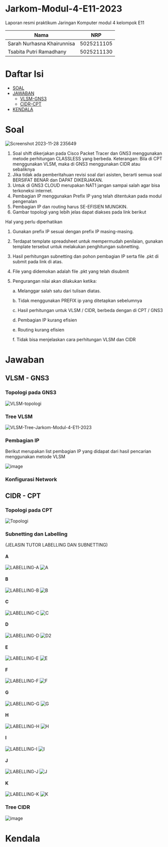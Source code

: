 # Jarkom-Modul-4-E11-2023

Laporan resmi praktikum Jaringan Komputer modul 4 kelompok E11

| Nama                       | NRP        |
| -------------------------- | ---------- |
| Sarah Nurhasna Khairunnisa | 5025211105 |
| Tsabita Putri Ramadhany    | 5025211130 |

# Daftar Isi

- [SOAL](#soal)
- [JAWABAN](#jawaban)
  - [VLSM-GNS3](#vlsm---gns3)
  - [CIDR-CPT](#cidr---cpt)
- [KENDALA](#kendala)
 
# Soal

![Screenshot 2023-11-28 235649](https://github.com/SarahNurhasna/Jarkom-Modul-4-E11-2023/assets/114993457/3325deec-d98b-4730-845d-49ac105e51a7)

1. Soal shift dikerjakan pada Cisco Packet Tracer dan GNS3 menggunakan metode perhitungan CLASSLESS yang berbeda.
Keterangan: Bila di CPT menggunakan VLSM, maka di GNS3 menggunakan CIDR atau sebaliknya
2. Jika tidak ada pemberitahuan revisi soal dari asisten, berarti semua soal BERSIFAT BENAR dan DAPAT DIKERJAKAN.
3. Untuk di GNS3 CLOUD merupakan NAT1 jangan sampai salah agar bisa terkoneksi internet.
4. Pembagian IP menggunakan Prefix IP yang telah ditentukan pada modul pengenalan
5. Pembagian IP dan routing harus SE-EFISIEN MUNGKIN.
6. Gambar topologi yang lebih jelas dapat diakses pada link berikut

Hal yang perlu diperhatikan

1. Gunakan prefix IP sesuai dengan prefix IP masing-masing.
2. Terdapat template spreadsheet untuk mempermudah penilaian, gunakan template tersebut untuk melakukan penghitungan subnetting.
3. Hasil perhitungan subnetting dan pohon pembagian IP serta file .pkt di submit pada link di atas.
4. File yang didemokan adalah file .pkt yang telah disubmit
5. Pengurangan nilai akan dilakukan ketika:
   
   a. Melanggar salah satu dari tulisan diatas.
   
   b. Tidak menggunakan PREFIX ip yang ditetapkan sebelumnya
   
   c. Hasil perhitungan untuk VLSM / CIDR, berbeda dengan di CPT / GNS3
   
   d. Pembagian IP kurang efisien
   
   e. Routing kurang efisien
   
   f. Tidak bisa menjelaskan cara perhitungan VLSM dan CIDR

# Jawaban

## VLSM - GNS3
### Topologi pada GNS3

![VLSM-topologi](https://github.com/SarahNurhasna/Jarkom-Modul-4-E11-2023/assets/114993457/8d4cd376-0f8d-40aa-854d-57bc4ed09738)

### Tree VLSM

![VLSM-Tree-Jarkom-Modul-4-E11-2023](https://github.com/SarahNurhasna/Jarkom-Modul-4-E11-2023/assets/114993457/5c8fb7dc-f3ce-48e2-b507-303e64528920)

### Pembagian IP
Berikut merupakan list pembagian IP yang didapat dari hasil pencarian menggunakan metode VLSM

![image](https://github.com/SarahNurhasna/Jarkom-Modul-4-E11-2023/assets/114993457/101b33d7-5e65-4793-b7b5-b831525018da)

### Konfigurasi Network

## CIDR - CPT

### Topologi pada CPT

![Topologi](https://github.com/SarahNurhasna/Jarkom-Modul-4-E11-2023/assets/93377643/729702ee-5b6c-42ce-927b-3f697c23d04d)

### Subnetting dan Labelling

(JELASIN TUTOR LABELLING DAN SUBNETTING)

#### A

![LABELLING-A](https://github.com/SarahNurhasna/Jarkom-Modul-4-E11-2023/assets/93377643/2b6d0905-f6ec-4859-91b9-0e8daf76609a)
![A](https://github.com/SarahNurhasna/Jarkom-Modul-4-E11-2023/assets/93377643/bd54a947-55df-4a64-872a-9bd486b08790)

#### B

![LABELLING-B](https://github.com/SarahNurhasna/Jarkom-Modul-4-E11-2023/assets/93377643/a4776428-49b9-444f-9179-d51bc8476fd2)
![B](https://github.com/SarahNurhasna/Jarkom-Modul-4-E11-2023/assets/93377643/f99c0dd8-368b-452b-a170-0751a52c8b99)

#### C

![LABELLING-C](https://github.com/SarahNurhasna/Jarkom-Modul-4-E11-2023/assets/93377643/e59c9100-66cd-4800-9932-bdeff604b249)
![C](https://github.com/SarahNurhasna/Jarkom-Modul-4-E11-2023/assets/93377643/40674d16-19fb-47e3-a2fb-40330576ee1c)

#### D

![LABELLING-D](https://github.com/SarahNurhasna/Jarkom-Modul-4-E11-2023/assets/93377643/62a10bdd-c0c6-4b96-85ae-6870bddfdcad)
![D2](https://github.com/SarahNurhasna/Jarkom-Modul-4-E11-2023/assets/93377643/ac159a1e-8f6a-497b-952a-531c3aaea0ac)

#### E

![LABELLING-E](https://github.com/SarahNurhasna/Jarkom-Modul-4-E11-2023/assets/93377643/3d8c7d8a-4ea9-4fcb-8918-1697415ac16c)
![E](https://github.com/SarahNurhasna/Jarkom-Modul-4-E11-2023/assets/93377643/fa0d5f66-8281-4a03-90fd-ee2c796a3fc3)

#### F

![LABELLING-F](https://github.com/SarahNurhasna/Jarkom-Modul-4-E11-2023/assets/93377643/fb7b8a0a-64c2-4bc5-ae7c-c5495e181b3e)
![F](https://github.com/SarahNurhasna/Jarkom-Modul-4-E11-2023/assets/93377643/282190b9-2a3e-41cb-be06-4bceab3a2e56)

#### G

![LABELLING-G](https://github.com/SarahNurhasna/Jarkom-Modul-4-E11-2023/assets/93377643/407dbf95-bffe-4e15-86b8-d526eb1bea89)
![G](https://github.com/SarahNurhasna/Jarkom-Modul-4-E11-2023/assets/93377643/ece68c26-23cf-4d2b-894a-d02a917e43a2)

#### H

![LABELLING-H](https://github.com/SarahNurhasna/Jarkom-Modul-4-E11-2023/assets/93377643/f61d89d7-169d-4a62-b144-d4688f33952e)
![H](https://github.com/SarahNurhasna/Jarkom-Modul-4-E11-2023/assets/93377643/d28b6b92-31b5-4161-9178-09f48e851877)

#### I

![LABELLING-I](https://github.com/SarahNurhasna/Jarkom-Modul-4-E11-2023/assets/93377643/ab115f93-a4d7-4fcb-a47d-2a7525f72263)
![I](https://github.com/SarahNurhasna/Jarkom-Modul-4-E11-2023/assets/93377643/03776611-8865-47d0-8369-67e3ceaf6210)

#### J

![LABELLING-J](https://github.com/SarahNurhasna/Jarkom-Modul-4-E11-2023/assets/93377643/fb73300f-7e25-4b7e-939f-cfa3bbbcfdc3)
![J](https://github.com/SarahNurhasna/Jarkom-Modul-4-E11-2023/assets/93377643/e3d0ab05-b566-4fb8-bd09-c979cbc39ae3)

#### K

![LABELLING-K](https://github.com/SarahNurhasna/Jarkom-Modul-4-E11-2023/assets/93377643/5be846d7-e284-4f44-9a33-2398a1aa7d13)
![K](https://github.com/SarahNurhasna/Jarkom-Modul-4-E11-2023/assets/93377643/fc768c08-424c-4435-85a9-8241c02ceaf3)

### Tree CIDR

![image](https://github.com/SarahNurhasna/Jarkom-Modul-4-E11-2023/assets/93377643/ca205b7f-2283-4286-8c50-03f0c9d64e90)

# Kendala
